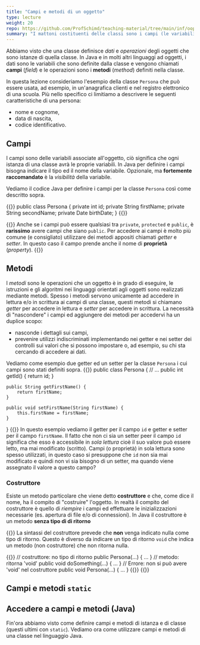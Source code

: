 ```yaml
---
title: "Campi e metodi di un oggetto"
type: lecture
weight: 20
repo: https://github.com/ProfSchimd/teaching-material/tree/main/inf/oop
summary: "I mattoni costituenti delle classi sono i campi (le variabili) e i metodi (le funzioni)."
---
```


Abbiamo visto che una classe definisce *dati* e *operazioni* degli oggetti che
sono istanze di quella classe. In Java e in molti altri linguaggi ad oggetti,
i dati sono le variabili che sono definite dalla classe e vengono chiamati
**campi** (*field*) e le operazioni sono i **metodi** (*method*) definiti nella
classe.

In questa lezione consideriamo l'esempio della classe `Persona` che può essere
usata, ad esempio, in un'anagrafica clienti e nel registro elettronico di una
scuola. Più nello specifico ci limitiamo a descrivere le seguenti caratteristiche
di una persona:
* nome e cognome,
* data di nascita,
* codice identificativo.

## Campi
I campi sono delle variabili associate all'oggetto, ciò significa che ogni istanza
di una classe avrà le proprie variabili. In Java per definire i campi bisogna
indicare il tipo ed il nome della variabile. Opzionale, ma **fortemente raccomandato**
è la *visibilità* della variabile. 

Vediamo il codice Java per definire i campi per la classe `Persona` così come descritto
sopra.

{{<highlight java>}}
public class Persona {
    private int id;
    private String firstName;
    private String secondName;
    private Date birthDate;
}
{{</highlight>}}

{{<attention title="Visibilità dei campi">}}
Anche se i campi può essere qualsiasi tra `private`, `protected` e `public`, è
**rarissimo** avere campi che siano `public`. Per accedere ai campi è molto più
comune (e consigliato) utilizzare dei metodi appositi chiamati *getter* e *setter*.
In questo caso il campo prende anche il nome di **proprietà** (*property*).
{{</attention>}}

## Metodi
I *metodi* sono le operazioni che un oggetto è in grado di eseguire, le istruzioni
e gli algoritmi nei linguaggi orientati agli oggetti sono realizzati mediante metodi.
Spesso i metodi servono unicamente ad accedere in lettura e/o in scrittura ai campi
di una classe, questi metodi si chiamano *getter* per accedere in lettura e
*setter* per accedere in scrittura. La necessità di "nascondere" i campi ed aggiungere
dei metodi per accedervi ha un duplice scopo:
* nasconde i dettagli sui campi,
* prevenire utilizzi indiscriminati implementando nei getter e nei setter dei controlli
sui valori che si possono impostare o, ad esempio, su chi sta cercando di accedere ai
dati.

Vediamo come esempio due getter ed un setter per la classe `Persona` i cui campi sono
stati definiti sopra.
{{<highlight java>}}
public class Persona {
    // ...
    public int getId() {
        return id;
    }

    public String getFirstName() {
        return firstName;
    }

    public void setFirstName(String firstName) {
        this.firstName = firstName;
    }
}
{{</highlight>}}
In questo esempio vediamo il getter per il campo `id` e getter e setter per il campo
`firstName`. Il fatto che non ci sia un setter peer il campo `id` significa che esso
è accessibile in *sola lettura* cioè il suo valore può essere letto, ma mai modificato
(scritto). Campi (o proprietà) in sola lettura sono spesso utilizzati, in questo caso
si presuppone che `id` non sia mai modificato e quindi non vi sia bisogno di un setter,
ma quando viene assegnato il valore a questo campo?

### Costruttore
Esiste un metodo particolare che viene detto **costruttore** e che, come dice il nome,
ha il compito di "costruire" l'oggetto. In realtà il compito del costruttore è quello
di *riempire* i campi ed effettuare le inizializzazioni necessarie (es. apertura di
file e/o di connessioni). In Java il costruttore è un metodo **senza tipo di di ritorno**

{{<attention>}}
La sintassi del costruttore prevede che **non** venga indicato nulla come tipo di
ritorno. Questo è diverso da indicare un tipo di ritorno `void` che indica un metodo
(non costruttore) che non ritorna nulla.

{{<highlight java>}}
// costruttore: no tipo di ritorno
public Persona(...) { ... }
// metodo: ritorna 'void'
public void doSomething(...) { ... }
// Errore: non si può avere 'void' nel costruttore
public void Persona(...) { ... } 
{{</highlight>}}
{{</attention>}}

## Campi e metodi `static`

## Accedere a campi e metodi (Java)
Fin'ora abbiamo visto come definire campi e metodi di istanza e di classe (questi
ultimi con `static`). Vediamo ora come utilizzare campi e metodi di una classe
nel linguaggio Java.
